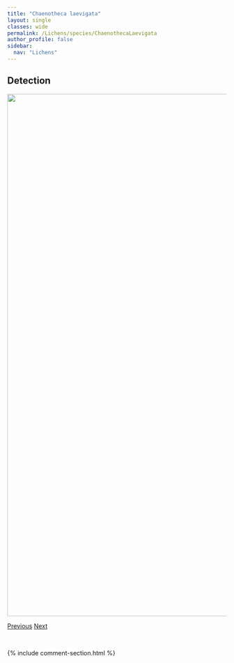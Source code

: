 ```yaml
---
title: "Chaenotheca laevigata"
layout: single
classes: wide
permalink: /Lichens/species/ChaenothecaLaevigata
author_profile: false
sidebar:
  nav: "Lichens"
---
```


<h2>Detection</h2>

<a href="https://drive.google.com/uc?export=view&id=1nUZuoRCJYl_T0EsoUq9U0H-mPeogVEu3">
<img src="https://drive.google.com/uc?export=view&id=1nUZuoRCJYl_T0EsoUq9U0H-mPeogVEu3" height = "1200" width = "800">
</a>


<a href="/DevelopmentWebsite/Lichens/species/ChaenothecaHispidula" class="pagination--pager" title="Chaenotheca hispidula">Previous</a> <a href="/DevelopmentWebsite/Lichens/species/ChaenothecaStemonea" class="pagination--pager" title="Chaenotheca stemonea">Next</a>

<p>&nbsp;</p>

{% include comment-section.html %}
